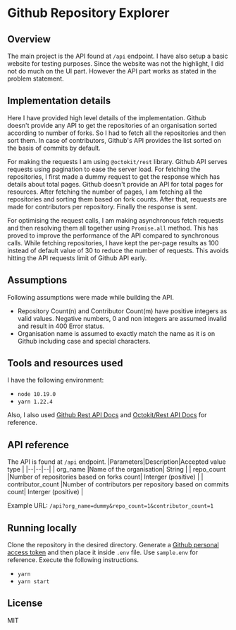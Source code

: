 # Github Repository Explorer

## Overview
The main project is the API found at `/api` endpoint. I have also setup a basic website for testing purposes. Since the website was not the highlight, I did not do much on the UI part. However the API part works as stated in the problem statement.


## Implementation details
Here I have provided high level details of the implementation.
Github doesn't provide any API to get the repositories of an organisation sorted according to number of forks. So I had to fetch all the repositories and then sort them. 
In case of contributors, Github's API provides the list sorted on the basis of commits by default. 

For making the requests I am using  `@octokit/rest` library. Github API serves requests using pagination to ease the server load. For fetching the repositories, I first made a dummy request to get the response which has details about total pages. Github doesn't provide an API for total pages for resources.
After fetching the number of pages, I am fetching all the repositories and sorting them based on fork counts. After that, requests are made for contributors per repository. Finally the response is sent.

For optimising the request calls, I am making asynchronous fetch requests and then resolving them all together using `Promise.all` method. This has proved to improve the performance of the API compared to synchronous calls.
While fetching repositories, I have kept the per-page results as 100 instead of default value of 30 to reduce the number of requests. This avoids hitting the API requests limit of Github API early.


## Assumptions
Following assumptions were made while building the API.
 - Repository Count(n) and Contributor Count(m) have positive integers as valid values. Negative numbers, 0 and non integers are assumed invalid and result in 400 Error status.
 - Organisation name is assumed to exactly match the name as it is on Github including case and special characters.
 
 
## Tools and resources used
I have the following environment:
 - `node 10.19.0`
 - `yarn 1.22.4`

Also, I also used [Github Rest API Docs](https://docs.github.com/en/free-pro-team@latest/rest) and [Octokit/Rest API Docs](https://octokit.github.io/rest.js/v18) for reference.
 

## API reference
The API is found at `/api` endpoint.
|Parameters|Description|Accepted value type  |
|--|--|--|
| org_name |Name of the organisation| String |
| repo_count |Number of repositories based on forks count| Interger (positive) |
| contributor_count |Number of contributors per repository based on commits count| Interger (positive) |

Example URL: `/api?org_name=dummy&repo_count=1&contributor_count=1`


## Running locally
Clone the repository in the desired directory. Generate a [Github personal access token](https://docs.github.com/en/free-pro-team@latest/github/authenticating-to-github/creating-a-personal-access-token) and then place it inside `.env` file. Use `sample.env` for reference.
Execute the following instructions.
 - `yarn`
 - `yarn start`


## License
MIT
 
 
